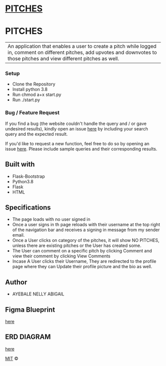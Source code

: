 # [PITCHES](https://nellys-pitches.herokuapp.com/)
# PITCHES
<table>
<tr>
<td>
 An application that enables a user to create a pitch while logged in, comment on different pitches, add upvotes and downvotes to those pitches and view different pitches as well.
</td>
</tr>
</table>

### Setup 
- Clone  the Repository
- Install python 3.8
- Run chmod a+x start.py
- Run ./start.py

### Bug / Feature Request

If you find a bug (the website couldn't handle the query and / or gave undesired results), kindly open an issue [here](https://github.com/Nelly-ayebale/pitches/issues/new) by including your search query and the expected result.

If you'd like to request a new function, feel free to do so by opening an issue [here](https://github.com/Nelly-ayebale/pitches/issues/new). Please include sample queries and their corresponding results.


## Built with 

- Flask-Bootstrap
- Python3.8
- Flask
- HTML

## Specifications
- The page loads with no user signed in
- Once a user signs in th page reloads with their username at the top right of the navigation bar and receives a signing in message from my sender email.
- Once a User clicks on category of the pitches, it will show NO PITCHES, unless there are existing pitches or the User has created some.
- The User can comment on a specific pitch by clicking Comment and view their comment by clicking View Comments
- Incase A User clicks their Username, They are redirected to the profile page where they can Update their profile picture and the bio as well.

## Author
- AYEBALE NELLY ABIGAIL

## Figma Blueprint
[here](https://www.figma.com/file/PkWIgHLz8CAZ9GXYH1Bjyf/Pitches?node-id=0%3A1)

## ERD DIAGRAM
[here](https://lucid.app/lucidchart/1778b43b-ea07-4436-967d-38e44ac67abe/edit?beaconFlowId=B5F3A9B88848AE1E&page=0_0#?folder_id=home&browser=icon)

[MIT](LICENSE) © 

